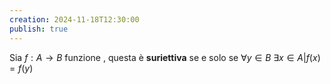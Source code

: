 ```yaml
---
creation: 2024-11-18T12:30:00
publish: true
---
```

Sia $f: A\to B$ funzione , questa è **suriettiva** se e solo se $\forall y \in B$ $\exists x \in A | f(x) = f(y)$ 